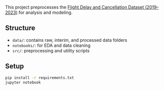 This project preprocesses the [Flight Delay and Cancellation Dataset (2019–2023)](https://www.kaggle.com/datasets/patrickzel/flight-delay-and-cancellation-dataset-2019-2023/data)
for analysis and modeling.

## Structure
- `data/`: contains raw, interim, and processed data folders
- `notebooks/`: for EDA and data cleaning
- `src/`: preprocessing and utility scripts

## Setup
```bash
pip install -r requirements.txt
jupyter notebook